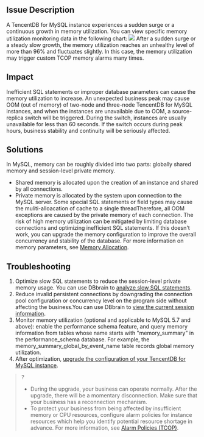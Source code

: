 
## Issue Description
A TencentDB for MySQL instance experiences a sudden surge or a continuous growth in memory utilization. You can view specific memory utilization monitoring data in the following chart:
![](https://main.qcloudimg.com/raw/56d978df5b08cd8320bf36654df783ab.png)
After a sudden surge or a steady slow growth, the memory utilization reaches an unhealthy level of more than 96% and fluctuates slightly. In this case, the memory utilization may trigger custom TCOP memory alarms many times.

## Impact
Inefficient SQL statements or improper database parameters can cause the memory utilization to increase. An unexpected business peak may cause OOM (out of memory) of two-node and three-node TencentDB for MySQL instances, and when the instances are unavailable due to OOM, a source-replica switch will be triggered. During the switch, instances are usually unavailable for less than 60 seconds. If the switch occurs during peak hours, business stability and continuity will be seriously affected.

## Solutions
In MySQL, memory can be roughly divided into two parts: globally shared memory and session-level private memory.
- Shared memory is allocated upon the creation of an instance and shared by all connections.
- Private memory is allocated by the system upon connection to the MySQL server.
  Some special SQL statements or field types may cause the muliti-alloacation of cache to a single threadTherefore, all OOM exceptions are caused by the private memory of each connection. The risk of high memory utilization can be mitigated by limiting database connections and optimizing inefficient SQL statements. If this doesn't work, you can upgrade the memory configuration to improve the overall concurrency and stability of the database. For more information on memory parameters, see [Memory Allocation](https://intl.cloud.tencent.com/document/product/236/31922).

## Troubleshooting
1. Optimize slow SQL statements to reduce the session-level private memory usage. You can use DBbrain to [analyze slow SQL statements](https://intl.cloud.tencent.com/document/product/1035/36038).
2. Reduce invalid persistent connections by downgrading the connection pool configuration or concurrency level on the program side without affecting the business.You can use DBbrain to [view the current session information](https://intl.cloud.tencent.com/document/product/1035/36037).
3. Monitor memory utilization (optional and applicable to MySQL 5.7 and above): enable the performance schema feature, and query memory information from tables whose name starts with "memory_summary" in the performance_schema database. For example, the memory_summary_global_by_event_name table records global memory utilization.
4. After optimization, [upgrade the configuration of your TencentDB for MySQL instance](https://intl.cloud.tencent.com/document/product/236/19707).

>?
>- During the upgrade, your business can operate normally. After the upgrade, there will be a momentary disconnection. Make sure that your business has a reconnection mechanism.
>- To protect your business from being affected by insufficient memory or CPU resources, configure alarm policies for instance resources which help you identify potential resource shortage in advance. For more information, see [Alarm Policies (TCOP)](https://intl.cloud.tencent.com/document/product/236/8457).

